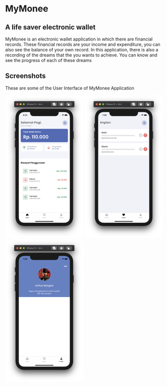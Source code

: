 # MyMonee
## A life saver electronic wallet

MyMonee is an electronic wallet application in which there are financial records. These financial records are your income and expenditure, you can also see the balance of your own record. In this application, there is also a recording of the dreams that the you wants to achieve. You can know and see the progress of each of these dreams

## Screenshots

These are some of the User Interface of MyMonee Application

<!-- [![home](https://github.com/adhyfahmyh/mymonee-swift/blob/main/Assets/Screen%20Shot%202021-06-01%20at%2006.23.03.png)] [![dream](https://github.com/adhyfahmyh/mymonee-swift/blob/main/Assets/Screen%20Shot%202021-06-01%20at%2007.09.05.png)] [![profile](https://github.com/adhyfahmyh/mymonee-swift/blob/main/Assets/Screen%20Shot%202021-06-01%20at%2007.09.10.png)] -->

[<img src="https://github.com/adhyfahmyh/mymonee-swift/blob/main/Assets/Screen%20Shot%202021-06-01%20at%2006.23.03.png" width="250"/>](home)
[<img src="https://github.com/adhyfahmyh/mymonee-swift/blob/main/Assets/Screen%20Shot%202021-06-01%20at%2007.09.05.png" width="250"/>](dream)
[<img src="https://github.com/adhyfahmyh/mymonee-swift/blob/main/Assets/Screen%20Shot%202021-06-01%20at%2007.09.10.png" width="250"/>](profile)